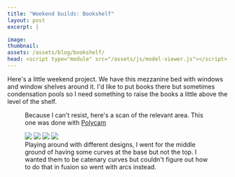 ```yaml
---
title: "Weekend builds: Bookshelf"
layout: post
excerpt: |

image: 
thumbnail: 
assets: /assets/blog/bookshelf/
head: <script type="module" src="/assets/js/model-viewer.js"></script>
---
```

Here's a little weekend project. We have this mezzanine bed with windows and window shelves around it. I'd like to put books there but sometimes condensation pools so I need something to raise the books a little above the level of the shelf.

<figure>
<model-viewer src="{{page.assets}}/scan.glb" ar ar-modes="webxr scene-viewer quick-look" camera-controls shadow-intensity="2" shadow-softness="1" camera-orbit="63.08deg 66.62deg 1.102m" field-of-view="30deg" interaction-prompt="none" auto-rotate alt="A scan of some books piled against a yellow pillar."> </model-viewer>
<figcaption>
Because I can't resist, here's a scan of the relevant area. This one was done with <a href="https://poly.cam/">Polycam</a>  
</figcaption>
</figure>



<figure>
<section class="image-grid-4x4">
<img src = "{{page.assets}}/img/all_curves.png">
<img src = "{{page.assets}}/img/lower_curves.png">
<img src = "{{page.assets}}/img/lower_curves_feet.png">
<img src = "{{page.assets}}/img/no_curves.png">
</section>
<figcaption>
Playing around with different designs, I went for the middle ground of having some curves at the base but not the top. I wanted them to be catenary curves but couldn't figure out how to do that in fusion so went with arcs instead. 
</figcaption>
</figure>